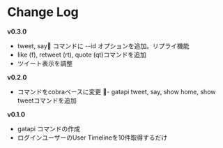 # Change Log

**v0.3.0**
- tweet, say コマンドに --id オプションを追加。リプライ機能
- like (f), retweet (rt), quote (qt)コマンドを追加
- ツイート表示を調整

**v0.2.0**
- コマンドをcobraベースに変更
- gatapi tweet, say, show home, show tweetコマンドを追加

**v0.1.0**
- gatapi コマンドの作成
- ログインユーザーのUser Timelineを10件取得するだけ
